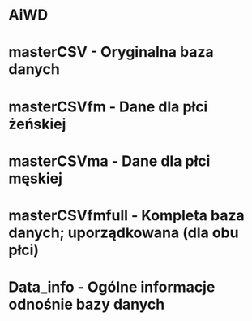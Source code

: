 # AiWD

# masterCSV - Oryginalna baza danych
# masterCSVfm - Dane dla płci żeńskiej
# masterCSVma - Dane dla płci męskiej
# masterCSVfmfull - Kompleta baza danych; uporządkowana (dla obu płci)

# Data_info - Ogólne informacje odnośnie bazy danych
